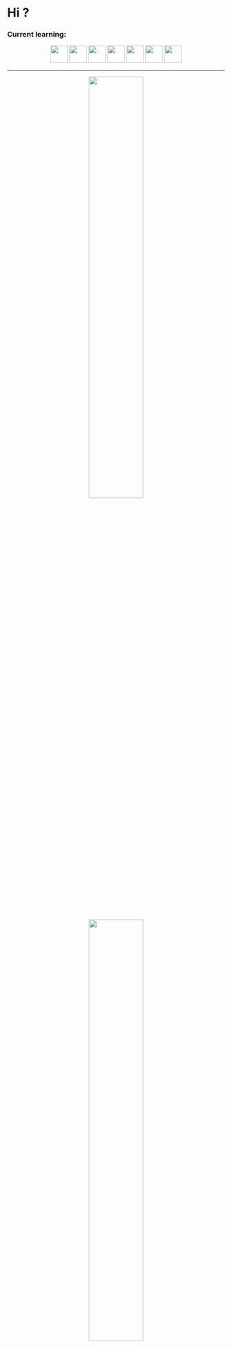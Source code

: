 # Hi ?

### Current learning:
<div align="center">
<img height="40em" src="https://cdn.jsdelivr.net/gh/devicons/devicon/icons/debian/debian-original.
svg" />
<img height="40em" src="https://cdn.jsdelivr.net/gh/devicons/devicon/icons/linux/linux-original.svg" />
<img height="40em" src="https://cdn.jsdelivr.net/gh/devicons/devicon/icons/c/c-original.svg" />
<img height="40em" src="https://cdn.jsdelivr.net/gh/devicons/devicon/icons/cplusplus/cplusplus-original.svg" />
<img height="40em" src="https://cdn.jsdelivr.net/gh/devicons/devicon/icons/python/python-original.
svg" />
<img height="40em" src="https://cdn.jsdelivr.net/gh/devicons/devicon/icons/html5/html5-original.svg" />
 <img height="40em" src="https://cdn.jsdelivr.net/gh/devicons/devicon/icons/css3/css3-original.svg" />
</div>

---

<div align="center">
  <img align="center" width="50%" src="https://github-readme-stats.vercel.app/api?username=iagorrr04&theme=dark&show_icons=true&hide_border=true" />
  <img width="50%" src="https://github-readme-stats.vercel.app/api/top-langs/?username=iagorrr04&layout=compact&langs_count=7&theme=dark&hide_border=true"/>
</div>

---


### Contact me
<div>
   <a href="mailto:iagorrr04@gmail.com" target="_blank"><img src="https://img.shields.io/badge/-Gmail-%23333?style=for-the-badge&logo=gmail&logoColor=white" target="_blank"></a>

  <a href="https://discordapp.com/users/692551222976184352/" target="_blank"><img src="https://img.shields.io/badge/Discord-Iagorrr%233176-7289DA?logo=Discord&style=for-the-badge&logoColor=white" target="_blank"></a>
</div>